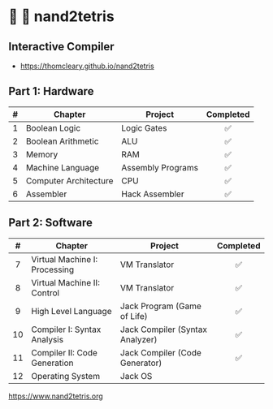 # 🔌 🧱 nand2tetris

## Interactive Compiler

- <https://thomcleary.github.io/nand2tetris>

## Part 1: Hardware

|  #  | Chapter               | Project           | Completed |
| :-: | --------------------- | ----------------- | :-------: |
|  1  | Boolean Logic         | Logic Gates       |    ✅     |
|  2  | Boolean Arithmetic    | ALU               |    ✅     |
|  3  | Memory                | RAM               |    ✅     |
|  4  | Machine Language      | Assembly Programs |    ✅     |
|  5  | Computer Architecture | CPU               |    ✅     |
|  6  | Assembler             | Hack Assembler    |    ✅     |

## Part 2: Software

|  #  | Chapter                       | Project                         | Completed |
| :-: | ----------------------------- | ------------------------------- | :-------: |
|  7  | Virtual Machine I: Processing | VM Translator                   |    ✅     |
|  8  | Virtual Machine II: Control   | VM Translator                   |    ✅     |
|  9  | High Level Language           | Jack Program (Game of Life)     |    ✅     |
| 10  | Compiler I: Syntax Analysis   | Jack Compiler (Syntax Analyzer) |    ✅     |
| 11  | Compiler II: Code Generation  | Jack Compiler (Code Generator)  |    ✅     |
| 12  | Operating System              | Jack OS                         |           |

<https://www.nand2tetris.org>
